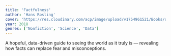 ```yaml
---
title: 'Factfulness'
author: 'Hans Rosling'
cover: 'https://res.cloudinary.com/acp/image/upload/v1754961521/Books/d386d309-c2c6-487a-bbd7-6a37fc12131c.png'
year: 2018
genres: ['Nonfiction', 'Science', 'Data']
---
```


A hopeful, data-driven guide to seeing the world as it truly is — revealing how facts can replace fear and misconceptions.
